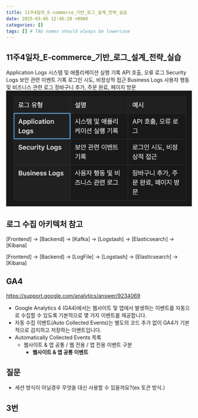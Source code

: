 ```yaml
---
title: 11주4일차_E-commerce_기반_로그_설계_전략_실습
date: 2025-03-05 12:45:29 +0900
categories: []
tags: [] # TAG names should always be lowercase
---
```


## 11주4일차_E-commerce_기반_로그_설계_전략_실습
Application Logs
시스템 및 애플리케이션 실행 기록
API 호출, 오류 로그
Security Logs
보안 관련 이벤트 기록
로그인 시도, 비정상적 접근
Business Logs
사용자 행동 및 비즈니스 관련 로그
장바구니 추가, 주문 완료, 페이지 방문
![](assets/img/posts/2025-03-05-12-54-53.png)

## 로그 수집 아키텍처 참고
[Frontend] → [Backend] → [Kafka] → [Logstash] → [Elasticsearch] → [Kibana]

[Frontend] → [Backend] → [LogFile] → [Logstash] → [Elasticsearch] → [Kibana]
## GA4
https://support.google.com/analytics/answer/9234069

- Google Analytics 4 (GA4)에서는 웹사이트 및 앱에서 발생하는 이벤트를 자동으로 수집할 수 있도록 기본적으로 몇 가지 이벤트를 제공합니다.
- 자동 수집 이벤트(Auto Collected Events)는 별도의 코드 추가 없이 GA4가 기본적으로 감지하고 저장하는 이벤트입니다.
- Automatically Collected Events 목록
    - 웹사이트 & 앱 공통 / 웹 전용 / 앱 전용 이벤트 구분
        - **웹사이트 & 앱 공통 이벤트**

## 질문
* 세션 방식이 아닐경우 무엇을 대신 사용할 수 있을까요?(ex 토큰 방식.)

## 3번
